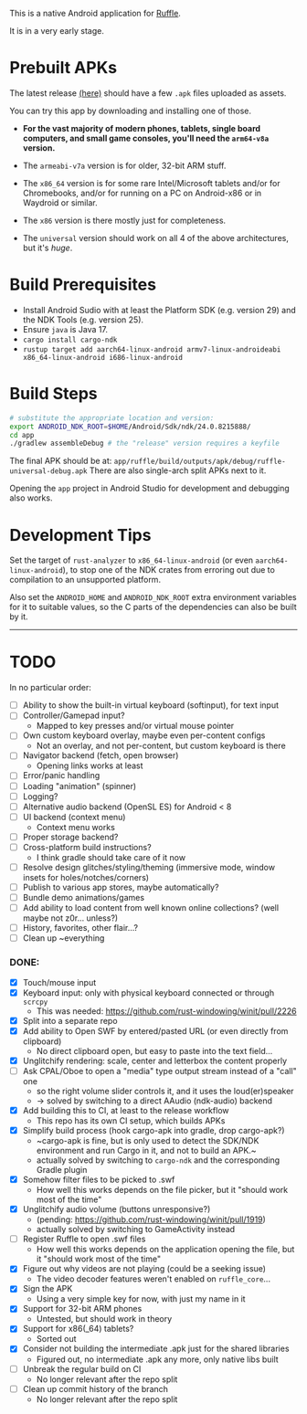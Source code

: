 This is a native Android application for [Ruffle](https://ruffle.rs).

It is in a very early stage.

# Prebuilt APKs

The latest release [(here)](https://github.com/torokati44/ruffle-android/releases) should have a few `.apk` files uploaded as assets.

You can try this app by downloading and installing one of those.

- **For the vast majority of modern phones, tablets, single board computers, and small game consoles, you'll need the `arm64-v8a` version.**

- The `armeabi-v7a` version is for older, 32-bit ARM stuff.

- The `x86_64` version is for some rare Intel/Microsoft tablets and/or for Chromebooks, and/or for running on a PC on Android-x86 or in Waydroid or similar.

- The `x86` version is there mostly just for completeness.

- The `universal` version should work on all 4 of the above architectures, but it's _huge_.

# Build Prerequisites

- Install Android Sudio with at least the Platform SDK (e.g. version 29) and the NDK Tools (e.g. version 25).
- Ensure `java` is Java 17.
- `cargo install cargo-ndk`
- `rustup target add aarch64-linux-android armv7-linux-androideabi x86_64-linux-android i686-linux-android`

# Build Steps

```bash
# substitute the appropriate location and version:
export ANDROID_NDK_ROOT=$HOME/Android/Sdk/ndk/24.0.8215888/
cd app
./gradlew assembleDebug # the "release" version requires a keyfile
```

The final APK should be at: `app/ruffle/build/outputs/apk/debug/ruffle-universal-debug.apk`
There are also single-arch split APKs next to it.

Opening the `app` project in Android Studio for development and debugging also works.

# Development Tips

Set the target of `rust-analyzer` to `x86_64-linux-android` (or even `aarch64-linux-android`), to stop one of the NDK crates from erroring out due to compilation to an unsupported platform.

Also set the `ANDROID_HOME` and `ANDROID_NDK_ROOT` extra environment variables for it to suitable values, so the C parts of the dependencies can also be built by it.

---

# TODO

In no particular order:

- [ ] Ability to show the built-in virtual keyboard (softinput), for text input
- [ ] Controller/Gamepad input?
  - Mapped to key presses and/or virtual mouse pointer
- [ ] Own custom keyboard overlay, maybe even per-content configs
  - Not an overlay, and not per-content, but custom keyboard is there
- [ ] Navigator backend (fetch, open browser)
  - Opening links works at least
- [ ] Error/panic handling
- [ ] Loading "animation" (spinner)
- [ ] Logging?
- [ ] Alternative audio backend (OpenSL ES) for Android < 8
- [ ] UI backend (context menu)
  - Context menu works
- [ ] Proper storage backend?
- [ ] Cross-platform build instructions?
  - I think gradle should take care of it now
- [ ] Resolve design glitches/styling/theming (immersive mode, window insets for holes/notches/corners)
- [ ] Publish to various app stores, maybe automatically?
- [ ] Bundle demo animations/games
- [ ] Add ability to load content from well known online collections? (well maybe not z0r... unless?)
- [ ] History, favorites, other flair...?
- [ ] Clean up ~everything

### DONE:

- [X] Touch/mouse input
- [X] Keyboard input: only with physical keyboard connected or through `scrcpy`
  - This was needed: https://github.com/rust-windowing/winit/pull/2226
- [X] Split into a separate repo
- [X] Add ability to Open SWF by entered/pasted URL (or even directly from clipboard)
  - No direct clipboard open, but easy to paste into the text field...
- [X] Unglitchify rendering: scale, center and letterbox the content properly
- [ ] Ask CPAL/Oboe to open a "media" type output stream instead of a "call" one
  - so the right volume slider controls it, and it uses the loud(er)speaker
  - -> solved by switching to a direct AAudio (ndk-audio) backend
- [X] Add building this to CI, at least to the release workflow
  - This repo has its own CI setup, which builds APKs
- [X] Simplify build process (hook cargo-apk into gradle, drop cargo-apk?)
  - ~cargo-apk is fine, but is only used to detect the SDK/NDK environment and run Cargo in it, and not to build an APK.~
  - actually solved by switching to `cargo-ndk` and the corresponding Gradle plugin
- [X] Somehow filter files to be picked to .swf
  - How well this works depends on the file picker, but it "should work most of the time"
- [X] Unglitchify audio volume (buttons unresponsive?)
  - (pending: https://github.com/rust-windowing/winit/pull/1919)
  - actually solved by switching to GameActivity instead
- [ ] Register Ruffle to open .swf files
  - How well this works depends on the application opening the file, but it "should work most of the time"
- [X] Figure out why videos are not playing (could be a seeking issue)
  - The video decoder features weren't enabled on `ruffle_core`...
- [X] Sign the APK
  - Using a very simple key for now, with just my name in it
- [X] Support for 32-bit ARM phones
  - Untested, but should work in theory
- [X] Support for x86(_64) tablets?
  - Sorted out
- [X] Consider not building the intermediate .apk just for the shared libraries
  - Figured out, no intermediate .apk any more, only native libs built
- [ ] Unbreak the regular build on CI
  - No longer relevant after the repo split
- [ ] Clean up commit history of the branch
  - No longer relevant after the repo split